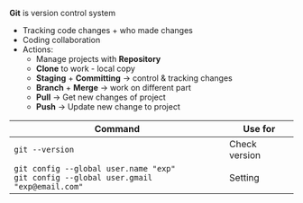 **Git** is version control system
- Tracking code changes + who made changes
- Coding collaboration
- Actions:
  - Manage projects with **Repository**
  - **Clone** to work - local copy
  - **Staging** + **Committing** -> control & tracking changes
  - **Branch** + **Merge** -> work on different part
  - **Pull** -> Get new changes of project
  - **Push** -> Update new change to project
 
| Command | Use for |
| --- | --- |
| `git --version` | Check version |
| `git config --global user.name "exp"` <br> `git config --global user.gmail "exp@email.com"` | Setting |
